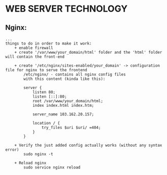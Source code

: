 # WEB SERVER TECHNOLOGY 

## Nginx: 
    ... 
    things to do in order to make it work: 
        + enable firewall 
        + create '/var/www/your_domain/html' folder and the 'html' folder will contain the front-end 

        + create '/etc/nginx/sites-enabled/your_domain' -> configuration file for nginx to serve the frontend  
            /etc/nginx/ - contains all nginx config files 
            with this content (kinda like this):

            server {
                listen 80;
                listen [::]:80;
                root /var/www/your_domain/html;
                index index.html index.htm;

                server_name 103.162.20.157;

                location / {
                    try_files $uri $uri/ =404;
                }
            }

        + Verify the just added config actually works (without any syntax error)
            sudo nginx -t

        + Reload nginx 
            sudo service nginx reload 